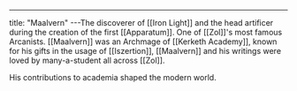 ---
title: "Maalvern"
---The discoverer of [[Iron Light]] and the head artificer during the creation of the first [[Apparatum]]. One of [[Zol]]'s most famous Arcanists. [[Maalvern]] was an Archmage of [[Kerketh Academy]], known for his gifts in the usage of [[Iszertion]], [[Maalvern]] and his writings were loved by many-a-student all across [[Zol]].

His contributions to academia shaped the modern world.